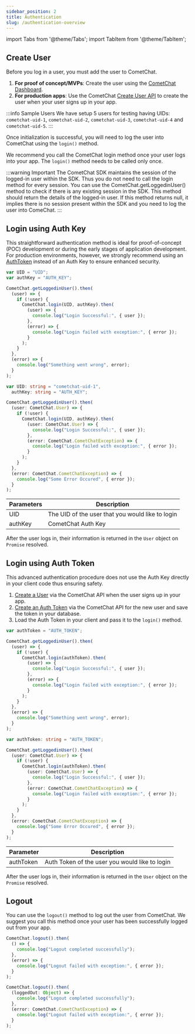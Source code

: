 ```yaml
---
sidebar_position: 2
title: Authentication
slug: /authentication-overview
---
```


import Tabs from '@theme/Tabs';
import TabItem from '@theme/TabItem';

## Create User

Before you log in a user, you must add the user to CometChat.

1. **For proof of concept/MVPs**: Create the user using the [CometChat Dashboard](https://app.cometchat.com).
2. **For production apps**: Use the CometChat [Create User API](https://api-explorer.cometchat.com/reference/creates-user) to create the user when your user signs up in your app.

:::info Sample Users
We have setup 5 users for testing having UIDs: `cometchat-uid-1`, `cometchat-uid-2`, `cometchat-uid-3`, `cometchat-uid-4` and `cometchat-uid-5`.
:::

Once initialization is successful, you will need to log the user into CometChat using the `login()` method.

We recommend you call the CometChat login method once your user logs into your app. The `login()` method needs to be called only once.

:::warning Important
The CometChat SDK maintains the session of the logged-in user within the SDK. Thus you do not need to call the login method for every session. You can use the CometChat.getLoggedinUser() method to check if there is any existing session in the SDK. This method should return the details of the logged-in user. If this method returns null, it implies there is no session present within the SDK and you need to log the user into ComeChat.
:::

## Login using Auth Key

This straightforward authentication method is ideal for proof-of-concept (POC) development or during the early stages of application development. For production environments, however, we strongly recommend using an [AuthToken](#login-using-auth-token) instead of an Auth Key to ensure enhanced security.

<Tabs>
<TabItem value="Javascript" label="Javascript">

```javascript
var UID = "UID";
var authKey = "AUTH_KEY";

CometChat.getLoggedinUser().then(
  (user) => {
    if (!user) {
      CometChat.login(UID, authKey).then(
        (user) => {
          console.log("Login Successful:", { user });
        },
        (error) => {
          console.log("Login failed with exception:", { error });
        }
      );
    }
  },
  (error) => {
    console.log("Something went wrong", error);
  }
);
```

</TabItem>
<TabItem value="Typescript" label="Typescript">

```typescript
var UID: string = "cometchat-uid-1",
  authKey: string = "AUTH_KEY";

CometChat.getLoggedinUser().then(
  (user: CometChat.User) => {
    if (!user) {
      CometChat.login(UID, authKey).then(
        (user: CometChat.User) => {
          console.log("Login Successful:", { user });
        },
        (error: CometChat.CometChatException) => {
          console.log("Login failed with exception:", { error });
        }
      );
    }
  },
  (error: CometChat.CometChatException) => {
    console.log("Some Error Occured", { error });
  }
);
```

</TabItem>
</Tabs>

| Parameters | Description                                      |
| ---------- | ------------------------------------------------ |
| UID        | The UID of the user that you would like to login |
| authKey    | CometChat Auth Key                               |

After the user logs in, their information is returned in the `User` object on `Promise` resolved.

## Login using Auth Token

This advanced authentication procedure does not use the Auth Key directly in your client code thus ensuring safety.

1. [Create a User](https://api-explorer.cometchat.com/reference/creates-user) via the CometChat API when the user signs up in your app.
2. [Create an Auth Token](https://api-explorer.cometchat.com/reference/create-authtoken) via the CometChat API for the new user and save the token in your database.
3. Load the Auth Token in your client and pass it to the `login()` method.

<Tabs>
<TabItem value="Javascript" label="Javascript">

```javascript
var authToken = "AUTH_TOKEN";

CometChat.getLoggedinUser().then(
  (user) => {
    if (!user) {
      CometChat.login(authToken).then(
        (user) => {
          console.log("Login Successful:", { user });
        },
        (error) => {
          console.log("Login failed with exception:", { error });
        }
      );
    }
  },
  (error) => {
    console.log("Something went wrong", error);
  }
);
```

</TabItem>
<TabItem value="Typescript" label="Typescript">

```typescript
var authToken: string = "AUTH_TOKEN";

CometChat.getLoggedinUser().then(
  (user: CometChat.User) => {
    if (!user) {
      CometChat.login(authToken).then(
        (user: CometChat.User) => {
          console.log("Login Successful:", { user });
        },
        (error: CometChat.CometChatException) => {
          console.log("Login failed with exception:", { error });
        }
      );
    }
  },
  (error: CometChat.CometChatException) => {
    console.log("Some Error Occured", { error });
  }
);
```

</TabItem>
</Tabs>

| Parameter | Description                                    |
| --------- | ---------------------------------------------- |
| authToken | Auth Token of the user you would like to login |

After the user logs in, their information is returned in the `User` object on the `Promise` resolved.

## Logout

You can use the `logout()` method to log out the user from CometChat. We suggest you call this method once your user has been successfully logged out from your app.

<Tabs>
<TabItem value="Javascript" label="Javascript">

```javascript
CometChat.logout().then(
  () => {
    console.log("Logout completed successfully");
  },
  (error) => {
    console.log("Logout failed with exception:", { error });
  }
);
```

</TabItem>
<TabItem value="Typescript" label="Typescript">

```typescript
CometChat.logout().then(
  (loggedOut: Object) => {
    console.log("Logout completed successfully");
  },
  (error: CometChat.CometChatException) => {
    console.log("Logout failed with exception:", { error });
  }
);
```

</TabItem>
</Tabs>
